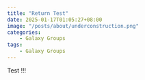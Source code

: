 ```yaml
---
title: "Return Test"
date: 2025-01-17T01:05:27+08:00
image: "/posts/about/underconstruction.png"
categories:
    - Galaxy Groups
tags:
    - Galaxy Groups
---
```


Test !!!
